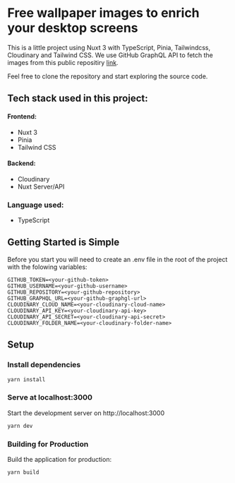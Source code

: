 # Free wallpaper images to enrich your desktop screens

This is a little project using Nuxt 3 with TypeScript, Pinia, Tailwindcss, Cloudinary and Tailwind CSS. We use GitHub GraphQL API to fetch the images from this public repositiry [link](https://github.com/Suv4o/wallpaper-images).

Feel free to clone the repository and start exploring the source code.

## Tech stack used in this project:

#### Frontend:

-   Nuxt 3
-   Pinia
-   Tailwind CSS

#### Backend:

-   Cloudinary
-   Nuxt Server/API

### Language used:

-   TypeScript

## Getting Started is Simple

Before you start you will need to create an .env file in the root of the project with the folowing variables:

```
GITHUB_TOKEN=<your-github-token>
GITHUB_USERNAME=<your-github-username>
GITHUB_REPOSITORY=<your-github-repository>
GITHUB_GRAPHQL_URL=<your-github-graphgl-url>
CLOUDINARY_CLOUD_NAME=<your-cloudinary-cloud-name>
CLOUDINARY_API_KEY=<your-cloudinary-api-key>
CLOUDINARY_API_SECRET=<your-cloudinary-api-secret>
CLOUDINARY_FOLDER_NAME=<your-cloudinary-folder-name>
```

## Setup

### Install dependencies

```bash
yarn install
```

### Serve at localhost:3000

Start the development server on http://localhost:3000

```bash
yarn dev
```

### Building for Production

Build the application for production:

```bash
yarn build
```
